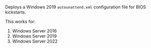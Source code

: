 Deploys a Windows 2019 `autounattend.xml` configuration file for BIOS kickstarts.

This works for:

1. Windows Server 2016
2. Windows Server 2019
3. Windows Server 2022